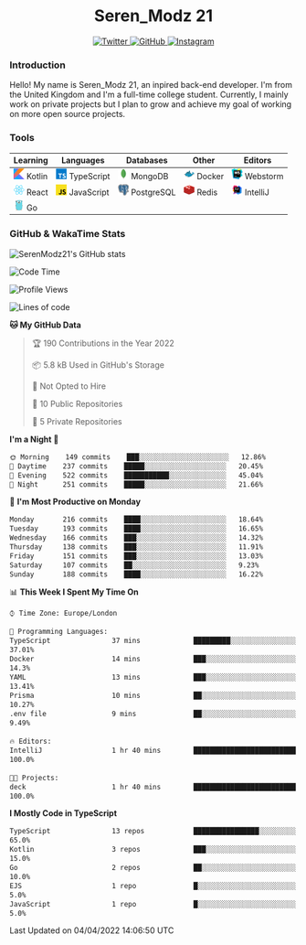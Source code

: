 <div align="center">
  <h1>Seren_Modz 21</h1>
  <a href="https://twitter.com/SerenModz21">
    <img alt="Twitter" src="https://img.shields.io/badge/twitter%20-%231DA1F2.svg?&style=for-the-badge&logo=Twitter&logoColor=white">
  </a>
  <a href="https://github.com/SerenModz21">
    <img alt="GitHub" src="https://img.shields.io/badge/github%20-%23121011.svg?&style=for-the-badge&logo=github&logoColor=white">
  </a>
  <a href="https://www.instagram.com/serenmodz21">
    <img alt="Instagram" src="https://img.shields.io/badge/instagram%20-%23E4405F.svg?&style=for-the-badge&logo=Instagram&logoColor=white">
  </a>
</div>

### Introduction

Hello! My name is Seren_Modz 21, an inpired back-end developer. I'm from the United Kingdom and I'm a full-time college student. Currently, I mainly work on private projects but I plan to grow and achieve my goal of working on more open source projects. 

### Tools

 **Learning**                                        | **Languages**                                               | **Databases**                                               | **Other**                                           | **Editors**                                                  
-----------------------------------------------------|-------------------------------------------------------------|-------------------------------------------------------------|-----------------------------------------------------|--------------------------------------------------------------
 <img width="19px" src="./assets/kotlin.svg"> Kotlin | <img width="19px" src="./assets/typescript.svg"> TypeScript | <img width="19px" src="./assets/mongodb.svg"> MongoDB       | <img width="19px" src="./assets/docker.svg"> Docker | <img width="19px" src="./assets/webstorm.svg"> Webstorm      
 <img width="19px" src="./assets/react.svg"> React   | <img width="19px" src="./assets/javascript.svg"> JavaScript | <img width="19px" src="./assets/postgresql.svg"> PostgreSQL | <img width="19px" src="./assets/redis.svg"> Redis   | <img width="19px" src="./assets/intellij-idea.svg"> IntelliJ
 <img width="19px" src="./assets/go.svg"> Go         |                                                             |                                                             |                                                     |                                                                                                               

### GitHub & WakaTime Stats

![SerenModz21's GitHub stats](https://github-readme-stats.vercel.app/api?username=SerenModz21&show_icons=true&theme=dark)

<!--START_SECTION:waka-->
![Code Time](http://img.shields.io/badge/Code%20Time-1%2C336%20hrs%2034%20mins-blue)

![Profile Views](http://img.shields.io/badge/Profile%20Views-15-blue)

![Lines of code](https://img.shields.io/badge/From%20Hello%20World%20I%27ve%20Written-7%20Thousand%20lines%20of%20code-blue)

**🐱 My GitHub Data** 

> 🏆 190 Contributions in the Year 2022
 > 
> 📦 5.8 kB Used in GitHub's Storage 
 > 
> 🚫 Not Opted to Hire
 > 
> 📜 10 Public Repositories 
 > 
> 🔑 5 Private Repositories  
 > 
**I'm a Night 🦉** 

```text
🌞 Morning    149 commits    ███░░░░░░░░░░░░░░░░░░░░░░   12.86% 
🌆 Daytime    237 commits    █████░░░░░░░░░░░░░░░░░░░░   20.45% 
🌃 Evening    522 commits    ███████████░░░░░░░░░░░░░░   45.04% 
🌙 Night      251 commits    █████░░░░░░░░░░░░░░░░░░░░   21.66%

```
📅 **I'm Most Productive on Monday** 

```text
Monday       216 commits    ████░░░░░░░░░░░░░░░░░░░░░   18.64% 
Tuesday      193 commits    ████░░░░░░░░░░░░░░░░░░░░░   16.65% 
Wednesday    166 commits    ███░░░░░░░░░░░░░░░░░░░░░░   14.32% 
Thursday     138 commits    ███░░░░░░░░░░░░░░░░░░░░░░   11.91% 
Friday       151 commits    ███░░░░░░░░░░░░░░░░░░░░░░   13.03% 
Saturday     107 commits    ██░░░░░░░░░░░░░░░░░░░░░░░   9.23% 
Sunday       188 commits    ████░░░░░░░░░░░░░░░░░░░░░   16.22%

```


📊 **This Week I Spent My Time On** 

```text
⌚︎ Time Zone: Europe/London

💬 Programming Languages: 
TypeScript               37 mins             █████████░░░░░░░░░░░░░░░░   37.01% 
Docker                   14 mins             ███░░░░░░░░░░░░░░░░░░░░░░   14.3% 
YAML                     13 mins             ███░░░░░░░░░░░░░░░░░░░░░░   13.41% 
Prisma                   10 mins             ██░░░░░░░░░░░░░░░░░░░░░░░   10.27% 
.env file                9 mins              ██░░░░░░░░░░░░░░░░░░░░░░░   9.49%

🔥 Editors: 
IntelliJ                 1 hr 40 mins        █████████████████████████   100.0%

🐱‍💻 Projects: 
deck                     1 hr 40 mins        █████████████████████████   100.0%

```

**I Mostly Code in TypeScript** 

```text
TypeScript               13 repos            ████████████████░░░░░░░░░   65.0% 
Kotlin                   3 repos             ███░░░░░░░░░░░░░░░░░░░░░░   15.0% 
Go                       2 repos             ██░░░░░░░░░░░░░░░░░░░░░░░   10.0% 
EJS                      1 repo              █░░░░░░░░░░░░░░░░░░░░░░░░   5.0% 
JavaScript               1 repo              █░░░░░░░░░░░░░░░░░░░░░░░░   5.0%

```



 Last Updated on 04/04/2022 14:06:50 UTC
<!--END_SECTION:waka-->
